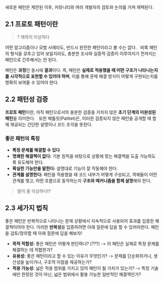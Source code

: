새로운 패턴은 제안된 이후, 커뮤니티와 여러 개발자의 검토와 논의를 거쳐 채택된다.

## 2.1 프로토 패턴이란
> ? 제목이 이상하다

어떤 알고리즘이나 모범 사례라도, 반드시 완전한 패턴이라고 볼 수는 없다.  
비록 패턴의 형식을 갖추고 있어 보일지라도, 충분한 조사와 실증적 검증이 이루어지기 전까지는 패턴으로 간주해서는 안 된다.

패턴은 **과정**인 동시에 **결과**이다. 
즉, 패턴은 **실제로 적용했을 때 어떤 구조가 나타나는지를 시각적으로 표현할 수 있어야 하며**, 이를 통해 문제 해결 방식이 어떻게 구현되는지를 명확히 보여줄 수 있어야 한다.


## 2.2 패턴성 검증
**프로토 패턴**이란, 아직 패턴으로서의 충분한 검증을 거치지 않은 **초기 단계의 미완성된 패턴**을 의미한다.  
또한 패틀릿(Pattlet)은, 이러한 검증되지 않은 패턴을 공개할 때 함께 제공되는 간단한 설명이나 코드 조각을 뜻한다.

### 좋은 패턴의 특징
- **특정 문제를 해결할 수 있다**
- **명쾌한 해결책이 없다:** 
  기본 원칙을 바탕으로 상황에 맞는 해결책을 도출 가능하도록 유도해야 한다.
- **확실한 기능만을 말한다:** 
  설명대로 기능이 잘 작동해야 한다.
- **관계를 설명한다:** 
  패턴을 적용했을 때 코드 내부가 어떻게 구성되고, 객체들이 어떤 관계를 맺고, 어떤 흐름으로 동작하는지 **구조와 메커니즘을 함께 설명**해야 한다.

> 말이 좀 이상하다!?

## 2.3 세가지 법칙
좋은 패턴은 반복적으로 나타나는 문제 상황에서 지속적으로 사용되어 효과를 입증한 해결책이어야 한다.
이러한 **반복성**을 입증하려면 아래 질문에 답을 할 수 있어야한다. 패턴을 검토/정의할 때 아래 질문에 답을 해보자!

- **목적 적합성:** 
  좋은 패턴은 어떻게 판단하나? (???)
  -> 이 패턴은 실제로 특정 문제를 해결하는 데 적합한가?
- **유용성:** 
  좋은 패턴이라고 할 수 있는 이유가 무엇인가? 
  -> 문제를 단순화하거나, 생산성을 높이거나, 구조적 이점을 제공하는가?
- **적용 가능성:** 
  넓은 적용 범위를 가지고 있어 패턴이 될 가치가 있는가?
  -> 특정 기술에만 한정된 것이 아닌, 넓은 범위에서 활용 가능한 일반적인 해결책인가?
